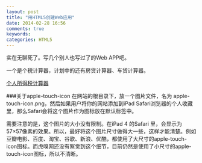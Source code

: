 ```yaml
---
layout: post
title: "用HTML5创建Web应用"
date: 2014-02-28 16:56
comments: true
keywords: 
categories: HTML5
---
```

实在无聊死了。写几个别人也写过了的Web APP吧。

一个是个税计算器，计划中的还有房贷计算器、车贷计算器。

<a href="{{ root_url }}/blog/myAPPs/tax/index.html" target="_blank">个人所得税计算器</a>

###关于apple-touch-icon
在网站的根目录下，放一个图片文件，名为 apple-touch-icon.png，然后如果用户将你的网站添加到iPad Safari浏览器的个人收藏里，那么Safari会将这个图片作为图标放在默认标签中。

需要注意的是，这个图片的大小没有限制。在iPad 4 的Safari 里，会显示为57×57像素的效果。所以，最好将这个图片尺寸做得大一些，这样才能清楚。例如豆瓣电影、百度、淘宝、谷歌、新浪、优酷，都使用了大尺寸的apple-touch-icon图标。而虎嗅网还没有察觉到这个细节，目前仍然是使用了小尺寸的apple-touch-icon图标，所以不清晰。
